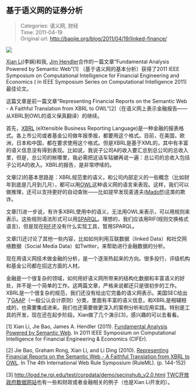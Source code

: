 基于语义网的证券分析
---
    
> Categories: 语义网, 财经  
> Time: 2011-04-19  
> Original url: <http://baojie.org/blog/2011/04/19/linked-finance/>


![](http://baojie.org/blog/wp-content/uploads/2011/04/lofd.png)


[Xian Li](http://tw.rpi.edu/web/person/XianLi)(李娴)和我, [Jim Hendler](en.wikipedia.org/wiki/James_Hendler)合作的一篇文章“Fundamental Analysis Powered by Semantic Web”[1] （基于语义网的基本分析）获得了2011 IEEE Symposium on Computational Intelligence for Financial Engineering and Economics ( in IEEE Symposium Series on Computational Intelligence 2011)最佳论文。

这篇文章是前一篇文章“Representing Financial Reports on the Semantic Web - A Faithful Translation from XBRL to OWL”[2]（在语义网上表示金融报告——从XBRL到OWL的语义保真翻译）的继续。

首先，[XBRL](https://en.wikipedia.org/wiki/XBRL) (eXtensible Business Reporting Language)是一种金融的报表格式。各上市公司或者基金公司做年报季报，都要用这个格式。目前，在美国，欧洲，日本和中国，都在要求使用这个格式。但是XBRL是基于XML的，其中有丰富的语义信息没有得到表现。比如说，我说子公司A的收入要汇总到总公司的总收入里，但是，总公司的帐哪里，我必需把这话车轱辘再说一遍：总公司的总收入包括子公司A的收入。XBRL的报告，是非常啰嗦的。

文章[2]的基本思路是：XBRL规范里的语义，和公司内部定义的一些概念（比如财年到底是几月到几月），都可以用[OWL](https://en.wikipedia.org/wiki/Web_Ontology_Language)这种语义网的语言来表现。这样，我们可以做推理，还可以支持更好的自动查账——比如提早发现麦道夫([Madoff](https://en.wikipedia.org/wiki/Bernard_Madoff))这类的欺诈。

文章[1]进一步说，有许多XBRL使用中的语义，无法用OWL来表示，可以用规则来表示。这些规则语法形式可以用[SPARQL](https://en.wikipedia.org/wiki/SPARQL)。理想的，我们应该用RIF(规则交换格式语言)，但是现在[RIF](https://en.wikipedia.org/wiki/Rule_Interchange_Format)还没有什么实现工具，暂用SPARQL。     

文章[1]还讨论了其他一些内容，比如如何利用互联数据（linked Data）和社交网络数据（Social Media Data）如Twitter，来帮助进行金融数据的分析。

现在用语义网技术做金融的分析，是一个逐渐热起来的方向。很多投行，评级机构和基金公司都在招这方面的人材。

金融是一个很复杂的领域，如何用好语义网所带来的结构化数据和丰富语义的好处，并不是一个简单的工作。这两篇文章，严格来说都还只是很初步的工作。XBRL是一个很复杂的规范，我们还没有给出它完备的语义网表示。美国SEC给出了[GAAP](https://en.wikipedia.org/wiki/Generally_accepted_accounting_principles)（一般公认会计原则）分类，里面有丰富的语义信息，和XBRL是相辅相成的，也需要集成进来。我们也还需要做更深入的案例分析和应用实践。特别是工具的开发，现在还在起步阶段。Xian做了几个演示[3]，感兴趣的可以去看看。


[1] Xian Li, Jie Bao, James A. Hendler (2011). [Fundamental Analysis Powered by Semantic Web](http://tw.rpi.edu/media/latest/cifer.pdf). In 2011 IEEE Symposium on Computational Intelligence for Financial Engineering & Economics (CIFEr).

[2] Jie Bao, Graham Rong, Xian Li, and Li Ding (2010). [Representing Financial Reports on the Semantic Web - A Faithful Translation from XBRL to OWL](http://www.slideshare.net/baojie_iowa/representing-financial-reports-on-the-semantic-web-a-faithful-translation-from-xbrl-to-owl). In The 4th International Web Rule Symposium (RuleML). (p. 144-152)

[3] <http://logd.tw.rpi.edu/test/corpdata/demo/secinshub_v2.0.html> [TWC开放政府数据网站](logd.tw.rpi.edu/demos)也有一些和财政或者金融相关的例子（也是Xian Li开发的）。     
    